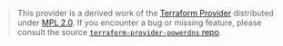 > This provider is a derived work of the [Terraform Provider](https://github.com/pan-net/terraform-provider-powerdns)
> distributed under [MPL 2.0](https://www.mozilla.org/en-US/MPL/2.0/). If you encounter a bug or missing feature,
> please consult the source [`terraform-provider-powerdns` repo](https://github.com/pan-net/terraform-provider-powerdns/issues).
